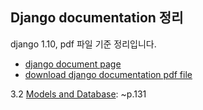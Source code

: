 ## Django documentation 정리
django 1.10, pdf 파일 기준 정리입니다.

- [django document page](https://docs.djangoproject.com/en/1.10/)
- [download django documentation pdf file](https://media.readthedocs.org/pdf/django/1.10.x/django.pdf)

3.2 [Models and Database](https://github.com/bartkim0426/django-document/blob/master/models/models.md): ~p.131
